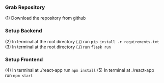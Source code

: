 ### Grab Repository
(1) Download the repository from github

### Setup Backend
(2) In terminal at the root directory (./) run `pip install -r requirements.txt`
(3) In terminal at the root directory (./) run `flask run`

### Setup Frontend
(4) In terminal at ./react-app run `npm install`
(5) In terminal at ./react-app run `npm start`
